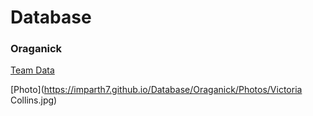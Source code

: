 # Database
### Oraganick
[Team Data](https://imparth7.github.io/Database/Oraganick/Team.json)

[Photo](https://imparth7.github.io/Database/Oraganick/Photos/Victoria Collins.jpg)
